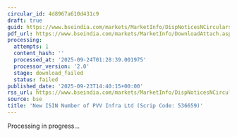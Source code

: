 ```yaml
---
circular_id: 4d8967a610d431c9
draft: true
guid: https://www.bseindia.com/markets/MarketInfo/DispNoticesNCirculars.aspx?Noticeid={29BBF0F5-2DB9-453B-B547-F831471F9C86}&noticeno=20250923-72&dt=09/23/2025&icount=72&totcount=84&flag=0
pdf_url: https://www.bseindia.com/markets/MarketInfo/DownloadAttach.aspx?id=20250923-72&attachedId=
processing:
  attempts: 1
  content_hash: ''
  processed_at: '2025-09-24T01:28:39.001975'
  processor_version: '2.0'
  stage: download_failed
  status: failed
published_date: '2025-09-23T14:40:15+00:00'
rss_url: https://www.bseindia.com/markets/MarketInfo/DispNoticesNCirculars.aspx?Noticeid={29BBF0F5-2DB9-453B-B547-F831471F9C86}&noticeno=20250923-72&dt=09/23/2025&icount=72&totcount=84&flag=0
source: bse
title: 'New ISIN Number of PVV Infra Ltd (Scrip Code: 536659)'
---
```


Processing in progress...